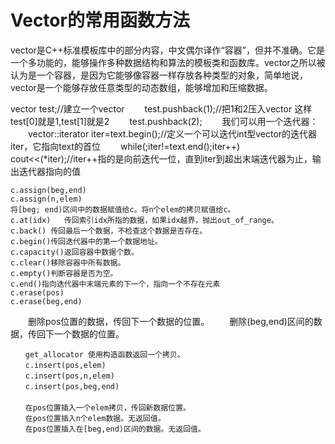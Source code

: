 # Vector的常用函数方法 

vector是C++标准模板库中的部分内容，中文偶尔译作“容器”，但并不准确。它是一个多功能的，能够操作多种数据结构和算法的模板类和函数库。vector之所以被认为是一个容器，是因为它能够像容器一样存放各种类型的对象，简单地说，vector是一个能够存放任意类型的动态数组，能够增加和压缩数据。

vector<int> test;//建立一个vector
　　test.pushback(1);//把1和2压入vector 这样test[0]就是1,test[1]就是2
　　test.pushback(2);
　　我们可以用一个迭代器：
　　vector<int>::iterator iter=text.begin();//定义一个可以迭代int型vector的迭代器iter，它指向text的首位
　　while(;iter!=text.end();iter++) 
cout<<(*iter);//iter++指的是向前迭代一位，直到iter到超出末端迭代器为止，输出迭代器指向的值



	c.assign(beg,end)
    c.assign(n,elem)
    将[beg; end)区间中的数据赋值给c。将n个elem的拷贝赋值给c。
    c.at(idx)	传回索引idx所指的数据，如果idx越界，抛出out_of_range。
    c.back() 传回最后一个数据，不检查这个数据是否存在。
    c.begin()传回迭代器中的第一个数据地址。
    c.capacity()返回容器中数据个数。
    c.clear()移除容器中所有数据。
    c.empty()判断容器是否为空。
    c.end()指向迭代器中末端元素的下一个，指向一个不存在元素
    c.erase(pos)
    c.erase(beg,end)
　　删除pos位置的数据，传回下一个数据的位置。
　　删除(beg,end)区间的数据，传回下一个数据的位置。
　
　
```c.front() 传回第一个数据。
　　get_allocator 使用构造函数返回一个拷贝。
　　c.insert(pos,elem)
　　c.insert(pos,n,elem)
　　c.insert(pos,beg,end)
　　
　　在pos位置插入一个elem拷贝，传回新数据位置。
　　在pos位置插入n个elem数据。无返回值。
　　在pos位置插入在[beg,end)区间的数据。无返回值。
```